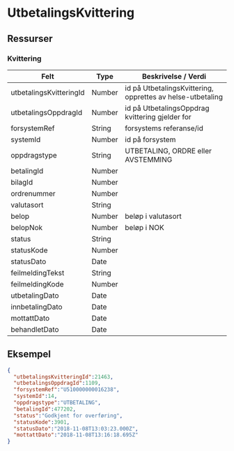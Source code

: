 # UtbetalingsKvittering

## Ressurser
### Kvittering
Felt | Type | Beskrivelse / Verdi
-----|------ |------------
utbetalingsKvitteringId | Number | id på UtbetalingsKvittering, opprettes av helse-utbetaling
utbetalingsOppdragId | Number | id på UtbetalingsOppdrag kvittering gjelder for 
forsystemRef| String | forsystems referanse/id
systemId | Number | id på forsystem
oppdragstype| String| UTBETALING, ORDRE eller AVSTEMMING
betalingId | Number |
bilagId | Number | 
ordrenummer | Number |
valutasort| String | 
belop | Number | beløp i valutasort
belopNok | Number | beløp i NOK
status | String |
statusKode | Number |
statusDato | Date | 
feilmeldingTekst | String | 
feilmeldingKode | Number |
utbetalingDato | Date | 
innbetalingDato | Date |
mottattDato | Date |
behandletDato | Date | 

## Eksempel

```json
{
  "utbetalingsKvitteringId":21463,
  "utbetalingsOppdragId":1109,
  "forsystemRef":"U510000000016238",
  "systemId":14,
  "oppdragstype":"UTBETALING",
  "betalingId":477202,
  "status":"Godkjent for overføring",
  "statusKode":3901,
  "statusDato":"2018-11-08T13:03:23.000Z",
  "mottattDato":"2018-11-08T13:16:18.695Z"
}
```

